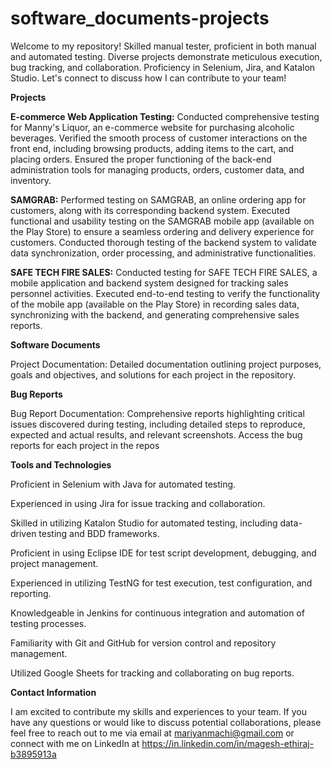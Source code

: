 # software_documents-projects
Welcome to my repository! Skilled manual tester, proficient in both manual and automated testing. Diverse projects demonstrate meticulous execution, bug tracking, and collaboration. Proficiency in Selenium, Jira, and Katalon Studio. Let's connect to discuss how I can contribute to your team!

**Projects**

**E-commerce Web Application Testing:** Conducted comprehensive testing for Manny's Liquor, an e-commerce website for purchasing alcoholic beverages. Verified the smooth process of customer interactions on the front end, including browsing products, adding items to the cart, and placing orders. Ensured the proper functioning of the back-end administration tools for managing products, orders, customer data, and inventory.

**SAMGRAB:** Performed testing on SAMGRAB, an online ordering app for customers, along with its corresponding backend system. Executed functional and usability testing on the SAMGRAB mobile app (available on the Play Store) to ensure a seamless ordering and delivery experience for customers. Conducted thorough testing of the backend system to validate data synchronization, order processing, and administrative functionalities.

**SAFE TECH FIRE SALES:** Conducted testing for SAFE TECH FIRE SALES, a mobile application and backend system designed for tracking sales personnel activities. Executed end-to-end testing to verify the functionality of the mobile app (available on the Play Store) in recording sales data, synchronizing with the backend, and generating comprehensive sales reports.

**Software Documents**

Project Documentation: Detailed documentation outlining project purposes, goals and objectives, and solutions for each project in the repository.

**Bug Reports**

Bug Report Documentation: Comprehensive reports highlighting critical issues discovered during testing, including detailed steps to reproduce, expected and actual results, and relevant screenshots. Access the bug reports for each project in the repos

**Tools and Technologies**

Proficient in Selenium with Java for automated testing.

Experienced in using Jira for issue tracking and collaboration.

Skilled in utilizing Katalon Studio for automated testing, including data-driven testing and BDD frameworks.

Proficient in using Eclipse IDE for test script development, debugging, and project management.

Experienced in utilizing TestNG for test execution, test configuration, and reporting.

Knowledgeable in Jenkins for continuous integration and automation of testing processes.

Familiarity with Git and GitHub for version control and repository management.

Utilized Google Sheets for tracking and collaborating on bug reports.

**Contact Information**

I am excited to contribute my skills and experiences to your team. If you have any questions or would like to discuss potential collaborations, please feel free to reach out to me via email at mariyanmachi@gmail.com or connect with me on LinkedIn at https://in.linkedin.com/in/magesh-ethiraj-b3895913a
